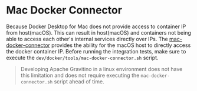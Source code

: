 <!--
  Licensed to the Apache Software Foundation (ASF) under one
  or more contributor license agreements.  See the NOTICE file
  distributed with this work for additional information
  regarding copyright ownership.  The ASF licenses this file
  to you under the Apache License, Version 2.0 (the
  "License"); you may not use this file except in compliance
  with the License.  You may obtain a copy of the License at

   http://www.apache.org/licenses/LICENSE-2.0

  Unless required by applicable law or agreed to in writing,
  software distributed under the License is distributed on an
  "AS IS" BASIS, WITHOUT WARRANTIES OR CONDITIONS OF ANY
  KIND, either express or implied.  See the License for the
  specific language governing permissions and limitations
  under the License.
-->

# Mac Docker Connector
Because Docker Desktop for Mac does not provide access to container IP from host(macOS).
This can result in host(macOS) and containers not being able to access each other's internal services directly over IPs.
The [mac-docker-connector](https://github.com/wenjunxiao/mac-docker-connector) provides the ability for the macOS host to directly access the docker container IP.
Before running the integration tests, make sure to execute the `dev/docker/tools/mac-docker-connector.sh` script.
> Developing Apache Gravitino in a linux environment does not have this limitation and does not require executing the `mac-docker-connector.sh` script ahead of time.
